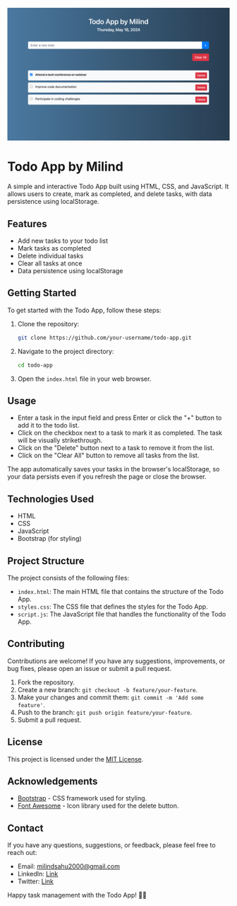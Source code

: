 <img src="https://raw.githubusercontent.com/milindkusahu/todo-app/main/demo.png?raw=true"></img>

# Todo App by Milind

A simple and interactive Todo App built using HTML, CSS, and JavaScript. It allows users to create, mark as completed, and delete tasks, with data persistence using localStorage.

## Features

- Add new tasks to your todo list
- Mark tasks as completed
- Delete individual tasks
- Clear all tasks at once
- Data persistence using localStorage

## Getting Started

To get started with the Todo App, follow these steps:

1. Clone the repository:
   ```bash
   git clone https://github.com/your-username/todo-app.git
   ```

2. Navigate to the project directory:
   ```bash
   cd todo-app
   ```

3. Open the `index.html` file in your web browser.

## Usage

- Enter a task in the input field and press Enter or click the "+" button to add it to the todo list.
- Click on the checkbox next to a task to mark it as completed. The task will be visually strikethrough.
- Click on the "Delete" button next to a task to remove it from the list.
- Click on the "Clear All" button to remove all tasks from the list.

The app automatically saves your tasks in the browser's localStorage, so your data persists even if you refresh the page or close the browser.

## Technologies Used

- HTML
- CSS
- JavaScript
- Bootstrap (for styling)

## Project Structure

The project consists of the following files:

- `index.html`: The main HTML file that contains the structure of the Todo App.
- `styles.css`: The CSS file that defines the styles for the Todo App.
- `script.js`: The JavaScript file that handles the functionality of the Todo App.

## Contributing

Contributions are welcome! If you have any suggestions, improvements, or bug fixes, please open an issue or submit a pull request.

1. Fork the repository.
2. Create a new branch: `git checkout -b feature/your-feature`.
3. Make your changes and commit them: `git commit -m 'Add some feature'`.
4. Push to the branch: `git push origin feature/your-feature`.
5. Submit a pull request.

## License

This project is licensed under the [MIT License](LICENSE).

## Acknowledgements

- [Bootstrap](https://getbootstrap.com/) - CSS framework used for styling.
- [Font Awesome](https://fontawesome.com/) - Icon library used for the delete button.

## Contact

If you have any questions, suggestions, or feedback, please feel free to reach out:

- Email: milindsahu2000@gmail.com
- LinkedIn: [Link](https://www.linkedin.com/in/milindsahu/)
- Twitter: [Link](https://twitter.com/milindkusahu)

Happy task management with the Todo App! 📝✨
